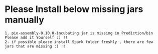    # Please Install below missing jars manually 
    1. pio-assembly-0.10.0-incubating.jar is missing in Prediction/bin Please add it Yourself :) !!
    2. if possible please install Spark folder freshly , there are few jars that are missing :) !!
